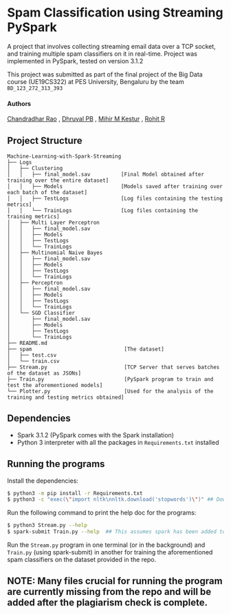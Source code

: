 # Spam Classification using Streaming PySpark
A project that involves collecting streaming email data over a TCP socket, and training multiple spam classifiers on it in real-time. Project was implemented in PySpark, tested on version 3.1.2

This project was submitted as part of the final project of the Big Data course (UE19CS322) at PES University, Bengaluru by the team `BD_123_272_313_393`
#### Authors 
[Chandradhar Rao](https://github.com/chandradharrao) , [Dhruval PB](https://github.com/Dhruval360) , [Mihir M Kestur](https://github.com/mihirkestur) , [Rohit R](https://github.com/sir-rohitravindra)
## Project Structure
```
Machine-Learning-with-Spark-Streaming
├── Logs
│   ├── Clustering                      
│   │   ├── final_model.sav          [Final Model obtained after training over the entire dataset]
│   │   ├── Models                   [Models saved after training over each batch of the dataset]                           
│   │   ├── TestLogs                 [Log files containing the testing metrics]                   
│   │   └── TrainLogs                [Log files containing the training metrics]
│   ├── Multi Layer Perceptron          
│   │   ├── final_model.sav
│   │   ├── Models 
│   │   ├── TestLogs
│   │   └── TrainLogs
│   ├── Multinomial Naive Bayes
│   │   ├── final_model.sav
│   │   ├── Models 
│   │   ├── TestLogs
│   │   └── TrainLogs
│   ├── Perceptron
│   │   ├── final_model.sav
│   │   ├── Models 
│   │   ├── TestLogs
│   │   └── TrainLogs
│   └── SGD Classifier
│       ├── final_model.sav
│       ├── Models 
│       ├── TestLogs
│       └── TrainLogs
├── README.md
├── spam                              [The dataset]
│   ├── test.csv
│   └── train.csv
├── Stream.py                         [TCP Server that serves batches of the dataset as JSONs]
├── Train.py                          [PySpark program to train and test the aforementioned models]
└── Plotter.py                        [Used for the analysis of the training and testing metrics obtained]

```

## Dependencies
- Spark 3.1.2 (PySpark comes with the Spark installation)
- Python 3 interpreter with all the packages in `Requirements.txt` installed
## Running the programs
Install the dependencies:

```bash
$ python3 -m pip install -r Requirements.txt
$ python3 -c "exec(\"import nltk\nnltk.download('stopwords')\")" ## Downloading stopwords
```

Run the following command to print the help doc for the programs:
```bash
$ python3 Stream.py --help
$ spark-submit Train.py --help  ## This assumes spark has been added to path
```

Run the `Stream.py` program in one terminal (or in the background) and `Train.py` (using spark-submit) in another for training the aforementioned spam classifiers on the dataset provided in the repo.

## NOTE: Many files crucial for running the program are currently missing from the repo and will be added after the plagiarism check is complete.